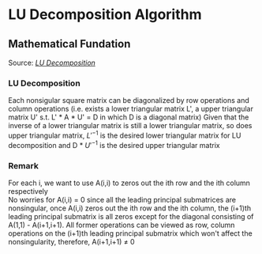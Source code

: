 # LU Decomposition Algorithm

## Mathematical Fundation
Source: [_LU Decomposition_](https://www.math.ucdavis.edu/~linear/old/notes11.pdf)

### LU Decomposition
Each nonsigular square matrix can be diagonalized by row operations and column operations (i.e. exists a lower triangular matrix L', a upper
triangular matrix U' s.t. L' * A * U' = D in which D is a diagonal matrix)
Given that the inverse of a lower triangular matrix is still a lower triangular matrix, so does upper triangular matrix, $L'^{-1}$ is the desired
lower triangular matrix for LU decomposition and D * $U'^{-1}$ is the desired upper triangular matrix

### Remark
For each i, we want to use A(i,i) to zeros out the ith row and the ith column respectively\
No worries for A(i,i) = 0 since all the leading principal submatrices are nonsingular, once A(i,i) zeros out the ith row and the ith column, the (i+1)th leading principal submatrix is all zeros except for the diagonal consisting of A(1,1) - A(i+1,i+1). All former operations can be viewed as row, column operations on the (i+1)th leading principal submatrix which won't affect the nonsingularity, therefore, A(i+1,i+1) $\neq$ 0 
